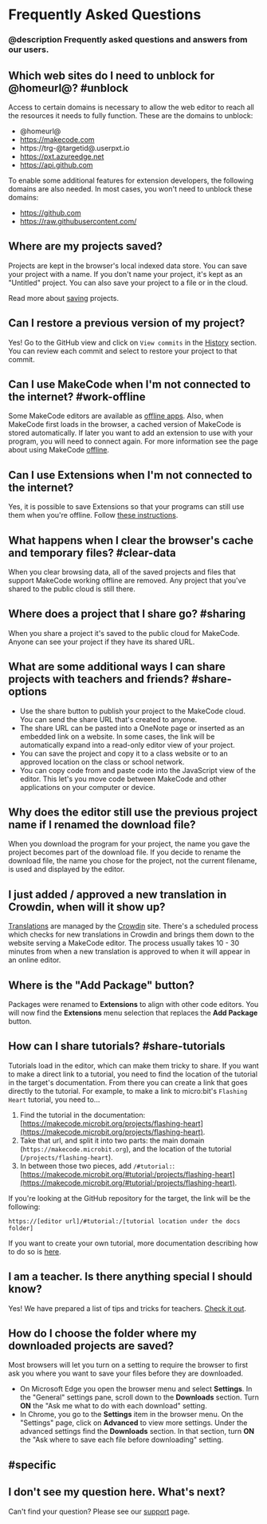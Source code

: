 # Frequently Asked Questions

### @description Frequently asked questions and answers from our users.

## Which web sites do I need to unblock for @homeurl@? #unblock

Access to certain domains is necessary to allow the web editor to reach all the resources it needs to fully function. These are the domains to unblock:

* @homeurl@
* https://makecode.com
* https://trg-@targetid@.userpxt.io
* https://pxt.azureedge.net
* https://api.github.com

To enable some additional features for extension developers, the following domains are also needed. In most cases, you won't need to unblock these domains:

* https://github.com
* https://raw.githubusercontent.com/

## Where are my projects saved?

Projects are kept in the browser's local indexed data store. You can save your project with a name. If you don't name your project, it's kept as an "Untitled" project. You can also save your project to a file or in the cloud.

Read more about [saving](/save) projects.

## Can I restore a previous version of my project?

Yes! Go to the GitHub view and click on ``View commits`` in the [History](/github/history) section. 
You can review each commit and select to restore your project to that commit.

## Can I use MakeCode when I'm not connected to the internet? #work-offline

Some MakeCode editors are available as [offline apps](/offline). Also, when MakeCode first loads in the browser, a cached version of MakeCode is stored automatically. If later you want to add an extension to use with your program, you will need to connect again. For more information see the page about using MakeCode [offline](/offline).

## Can I use Extensions when I'm not connected to the internet?

Yes, it is possible to save Extensions so that your programs can still use them when you're offline. Follow [these instructions](/offline#extensions).

## What happens when I clear the browser's cache and temporary files? #clear-data

When you clear browsing data, all of the saved projects and files that support MakeCode working offline are removed. Any project that you've shared to the public cloud is still there.

## Where does a project that I share go? #sharing

When you share a project it's saved to the public cloud for MakeCode. Anyone can see your project if they have its shared URL.

## What are some additional ways I can share projects with teachers and friends? #share-options

* Use the share button to publish your project to the MakeCode cloud. You can send the share URL that's created to anyone.
* The share URL can be pasted into a OneNote page or inserted as an embedded link on a website. In some cases, the link will be automatically expand into a read-only editor view of your project.
* You can save the project and copy it to a class website or to an approved location on the class or school network.
* You can copy code from and paste code into the JavaScript view of the editor. This let's you move code between MakeCode and other applications on your computer or device.

## Why does the editor still use the previous project name if I renamed the download file?

When you download the program for your project, the name you gave the project becomes part of the download file. If you decide to rename the download file, the name you chose for the project, not the current filename, is used and displayed by the editor.

## I just added / approved a new translation in Crowdin, when will it show up?

[Translations](https://makecode.com/translate) are managed by the [Crowdin](https://crowdin.com/project/kindscript) site. There's a scheduled process which checks for new translations in Crowdin and brings them down to the website serving a MakeCode editor. The process usually takes 10 - 30 minutes from when a new translation is approved to when it will appear in an online editor.

## Where is the "Add Package" button?

Packages were renamed to **Extensions** to align with other code editors. You will now find the **Extensions** menu selection that replaces the **Add Package** button.

## How can I share tutorials? #share-tutorials

Tutorials load in the editor, which can make them tricky to share.
If you want to make a direct link to a tutorial, you need to find the location of the tutorial in the target's documentation. From there you can create a link that goes directly to the tutorial.
For example, to make a link to micro:bit's `Flashing Heart` tutorial, you need to...

1. Find the tutorial in the documentation: [https://makecode.microbit.org/projects/flashing-heart](https://makecode.microbit.org/projects/flashing-heart).
2. Take that url, and split it into two parts: the main domain (`https://makecode.microbit.org`), and the location of the tutorial (`/projects/flashing-heart`).
3. In between those two pieces, add `/#tutorial:`: [https://makecode.microbit.org/#tutorial:/projects/flashing-heart](https://makecode.microbit.org/#tutorial:/projects/flashing-heart).

If you're looking at the GitHub repository for the target, the link will be the following:

    https://[editor url]/#tutorial:/[tutorial location under the docs folder]

If you want to create your own tutorial, more documentation describing how to do so is [here](https://makecode.com/writing-docs/user-tutorials).

## I am a teacher. Is there anything special I should know?

Yes! We have prepared a list of tips and tricks for teachers. [Check it out](/teachers).

## How do I choose the folder where my downloaded projects are saved?

Most browsers will let you turn on a setting to require the browser to first ask you where you want to save your files before they are downloaded.

* On Microsoft Edge you open the browser menu and select **Settings**. In the "General" settings pane, scroll down to the **Downloads** section. Turn **ON** the "Ask me what to do with each download" setting.
* In Chrome, you go to the **Settings** item in the browser menu. On the "Settings" page, click on **Advanced** to view more settings. Under the advanced settings find the **Downloads** section. In that section, turn **ON** the "Ask where to save each file before downloading" setting.

## #specific

## I don't see my question here. What's next?

Can't find your question? Please see our [support](/support) page.

